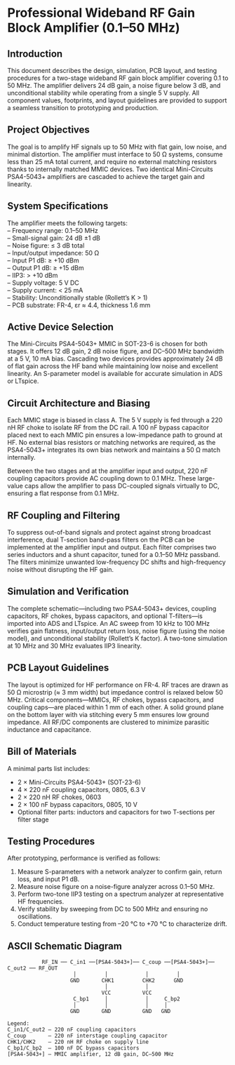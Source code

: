 # Professional Wideband RF Gain Block Amplifier (0.1–50 MHz)

## Introduction  
This document describes the design, simulation, PCB layout, and testing procedures for a two-stage wideband RF gain block amplifier covering 0.1 to 50 MHz. The amplifier delivers 24 dB gain, a noise figure below 3 dB, and unconditional stability while operating from a single 5 V supply. All component values, footprints, and layout guidelines are provided to support a seamless transition to prototyping and production.

## Project Objectives  
The goal is to amplify HF signals up to 50 MHz with flat gain, low noise, and minimal distortion. The amplifier must interface to 50 Ω systems, consume less than 25 mA total current, and require no external matching resistors thanks to internally matched MMIC devices. Two identical Mini-Circuits PSA4-5043+ amplifiers are cascaded to achieve the target gain and linearity.

## System Specifications  
The amplifier meets the following targets:  
– Frequency range: 0.1–50 MHz  
– Small-signal gain: 24 dB ±1 dB  
– Noise figure: ≤ 3 dB total  
– Input/output impedance: 50 Ω  
– Input P1 dB: ≥ +10 dBm  
– Output P1 dB: ≥ +15 dBm  
– IIP3: > +10 dBm  
– Supply voltage: 5 V DC  
– Supply current: < 25 mA  
– Stability: Unconditionally stable (Rollett’s K > 1)  
– PCB substrate: FR-4, εr ≈ 4.4, thickness 1.6 mm  

## Active Device Selection  
The Mini-Circuits PSA4-5043+ MMIC in SOT-23-6 is chosen for both stages. It offers 12 dB gain, 2 dB noise figure, and DC–500 MHz bandwidth at a 5 V, 10 mA bias. Cascading two devices provides approximately 24 dB of flat gain across the HF band while maintaining low noise and excellent linearity. An S-parameter model is available for accurate simulation in ADS or LTspice.

## Circuit Architecture and Biasing  
Each MMIC stage is biased in class A. The 5 V supply is fed through a 220 nH RF choke to isolate RF from the DC rail. A 100 nF bypass capacitor placed next to each MMIC pin ensures a low-impedance path to ground at HF. No external bias resistors or matching networks are required, as the PSA4-5043+ integrates its own bias network and maintains a 50 Ω match internally.

Between the two stages and at the amplifier input and output, 220 nF coupling capacitors provide AC coupling down to 0.1 MHz. These large-value caps allow the amplifier to pass DC-coupled signals virtually to DC, ensuring a flat response from 0.1 MHz.

## RF Coupling and Filtering  
To suppress out-of-band signals and protect against strong broadcast interference, dual T-section band-pass filters on the PCB can be implemented at the amplifier input and output. Each filter comprises two series inductors and a shunt capacitor, tuned for a 0.1–50 MHz passband. The filters minimize unwanted low-frequency DC shifts and high-frequency noise without disrupting the HF gain.

## Simulation and Verification  
The complete schematic—including two PSA4-5043+ devices, coupling capacitors, RF chokes, bypass capacitors, and optional T-filters—is imported into ADS and LTspice. An AC sweep from 10 kHz to 100 MHz verifies gain flatness, input/output return loss, noise figure (using the noise model), and unconditional stability (Rollett’s K factor). A two-tone simulation at 10 MHz and 30 MHz evaluates IIP3 linearity.

## PCB Layout Guidelines  
The layout is optimized for HF performance on FR-4. RF traces are drawn as 50 Ω microstrip (≈ 3 mm width) but impedance control is relaxed below 50 MHz. Critical components—MMICs, RF chokes, bypass capacitors, and coupling caps—are placed within 1 mm of each other. A solid ground plane on the bottom layer with via stitching every 5 mm ensures low ground impedance. All RF/DC components are clustered to minimize parasitic inductance and capacitance.

## Bill of Materials  
A minimal parts list includes:  
- 2 × Mini-Circuits PSA4-5043+ (SOT-23-6)  
- 4 × 220 nF coupling capacitors, 0805, 6.3 V  
- 2 × 220 nH RF chokes, 0603  
- 2 × 100 nF bypass capacitors, 0805, 10 V  
- Optional filter parts: inductors and capacitors for two T-sections per filter stage  

## Testing Procedures  
After prototyping, performance is verified as follows:  
1. Measure S-parameters with a network analyzer to confirm gain, return loss, and input P1 dB.  
2. Measure noise figure on a noise-figure analyzer across 0.1–50 MHz.  
3. Perform two-tone IIP3 testing on a spectrum analyzer at representative HF frequencies.  
4. Verify stability by sweeping from DC to 500 MHz and ensuring no oscillations.  
5. Conduct temperature testing from –20 °C to +70 °C to characterize drift.

## ASCII Schematic Diagram  
```plaintext
           RF_IN ── C_in1 ──[PSA4-5043+]── C_coup ──[PSA4-5043+]── C_out2 ── RF_OUT
                     │         │            │         │
                    GND       CHK1         CHK2      GND
                               │            │
                              VCC          VCC
                     C_bp1     │            │     C_bp2
                     │         │            │     │
                    GND       GND          GND   GND

Legend:
C_in1/C_out2 – 220 nF coupling capacitors
C_coup       – 220 nF interstage coupling capacitor
CHK1/CHK2    – 220 nH RF choke on supply line
C_bp1/C_bp2  – 100 nF DC bypass capacitors
[PSA4-5043+] – MMIC amplifier, 12 dB gain, DC–500 MHz
```
